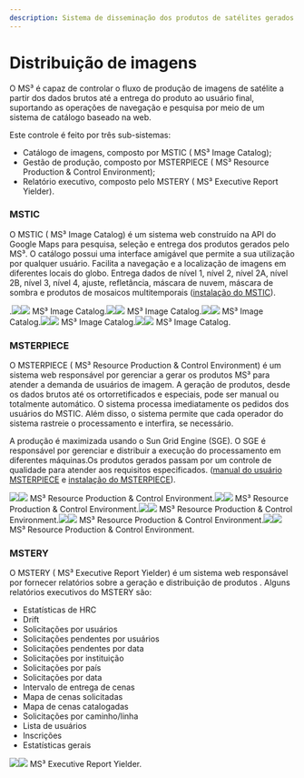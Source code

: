 ```yaml
---
description: Sistema de disseminação dos produtos de satélites gerados.
---
```


# Distribuição de imagens

O  MS³ é capaz de controlar o fluxo de produção de imagens de satélite a partir dos dados brutos até a entrega do produto ao usuário final, suportando as operações de navegação e pesquisa por meio de um sistema de catálogo baseado na web.

Este controle é feito por três sub-sistemas:

* Catálogo de imagens, composto por MSTIC \( MS³ Image Catalog\);
* Gestão de produção, composto por MSTERPIECE \( MS³ Resource Production & Control Environment\);
* Relatório executivo, composto pelo MSTERY \( MS³ Executive Report Yielder\).

### MSTIC

O MSTIC \( MS³ Image Catalog\) é um sistema web construído na API do Google Maps para pesquisa, seleção e entrega dos produtos gerados pelo  MS³. O catálogo possui uma interface amigável que permite a sua utilização por qualquer usuário. Facilita a navegação e a localização de imagens em diferentes locais do globo. Entrega dados de nível 1, nível 2, nível 2A, nível 2B, nível 3, nível 4, ajuste, refletância, máscara de nuvem, máscara de sombra e produtos de mosaicos multitemporais \([instalação do MSTIC](http://enms3wiki.dpi.inpe.br/wiki/Mstic)\).

.[![](http://enms3wiki.dpi.inpe.br/en.w/images/thumb/f/f1/Catalog2.jpg/600px-Catalog2.jpg)](http://enms3wiki.dpi.inpe.br/wiki/File:Catalog2.jpg)[![](http://enms3wiki.dpi.inpe.br/en.w/skins/common/images/magnify-clip.png)](http://enms3wiki.dpi.inpe.br/wiki/File:Catalog2.jpg) MS³ Image Catalog.[![](http://enms3wiki.dpi.inpe.br/en.w/images/thumb/0/04/Catalog1.jpg/600px-Catalog1.jpg)](http://enms3wiki.dpi.inpe.br/wiki/File:Catalog1.jpg)[![](http://enms3wiki.dpi.inpe.br/en.w/skins/common/images/magnify-clip.png)](http://enms3wiki.dpi.inpe.br/wiki/File:Catalog1.jpg) MS³ Image Catalog.[![](http://enms3wiki.dpi.inpe.br/en.w/images/thumb/8/8d/Catalog3.jpg/600px-Catalog3.jpg)](http://enms3wiki.dpi.inpe.br/wiki/File:Catalog3.jpg)[![](http://enms3wiki.dpi.inpe.br/en.w/skins/common/images/magnify-clip.png)](http://enms3wiki.dpi.inpe.br/wiki/File:Catalog3.jpg) MS³ Image Catalog.[![](http://enms3wiki.dpi.inpe.br/en.w/images/thumb/e/e6/Catalog5.jpg/600px-Catalog5.jpg)](http://enms3wiki.dpi.inpe.br/wiki/File:Catalog5.jpg)[![](http://enms3wiki.dpi.inpe.br/en.w/skins/common/images/magnify-clip.png)](http://enms3wiki.dpi.inpe.br/wiki/File:Catalog5.jpg) MS³ Image Catalog.[![](http://enms3wiki.dpi.inpe.br/en.w/images/thumb/0/0a/Catalog6.jpg/600px-Catalog6.jpg)](http://enms3wiki.dpi.inpe.br/wiki/File:Catalog6.jpg)[![](http://enms3wiki.dpi.inpe.br/en.w/skins/common/images/magnify-clip.png)](http://enms3wiki.dpi.inpe.br/wiki/File:Catalog6.jpg) MS³ Image Catalog.

### MSTERPIECE

O MSTERPIECE \( MS³ Resource Production & Control Environment\) é um sistema web responsável por gerenciar a gerar os produtos  MS³ para atender a demanda de usuários de imagem. A geração de produtos, desde os dados brutos até os ortorretificados e especiais, pode ser manual ou totalmente automático. O sistema processa imediatamente os pedidos dos usuários do MSTIC. Além disso, o sistema permite que cada operador do sistema rastreie o processamento e interfira, se necessário.

A produção é maximizada usando o Sun Grid Engine \(SGE\). O SGE é responsável por gerenciar e distribuir a execução do processamento em diferentes máquinas.Os produtos gerados passam por um controle de qualidade para atender aos requisitos especificados. \([manual do usuário MSTERPIECE](http://enms3wiki.dpi.inpe.br/wiki/Msterpiece_User_Manual) e [instalação do MSTERPIECE](http://enms3wiki.dpi.inpe.br/wiki/Msterpiece)\).

[![](http://enms3wiki.dpi.inpe.br/en.w/images/thumb/4/47/Msterpiece2.jpg/700px-Msterpiece2.jpg)](http://enms3wiki.dpi.inpe.br/wiki/File:Msterpiece2.jpg)[![](http://enms3wiki.dpi.inpe.br/en.w/skins/common/images/magnify-clip.png)](http://enms3wiki.dpi.inpe.br/wiki/File:Msterpiece2.jpg) MS³ Resource Production & Control Environment.[![](http://enms3wiki.dpi.inpe.br/en.w/images/thumb/2/2c/Msterpiece1.jpg/700px-Msterpiece1.jpg)](http://enms3wiki.dpi.inpe.br/wiki/File:Msterpiece1.jpg)[![](http://enms3wiki.dpi.inpe.br/en.w/skins/common/images/magnify-clip.png)](http://enms3wiki.dpi.inpe.br/wiki/File:Msterpiece1.jpg) MS³ Resource Production & Control Environment.[![](http://enms3wiki.dpi.inpe.br/en.w/images/thumb/0/01/Msterpiece3.jpg/700px-Msterpiece3.jpg)](http://enms3wiki.dpi.inpe.br/wiki/File:Msterpiece3.jpg)[![](http://enms3wiki.dpi.inpe.br/en.w/skins/common/images/magnify-clip.png)](http://enms3wiki.dpi.inpe.br/wiki/File:Msterpiece3.jpg) MS³ Resource Production & Control Environment.[![](http://enms3wiki.dpi.inpe.br/en.w/images/thumb/7/77/Msterpiece4.jpg/700px-Msterpiece4.jpg)](http://enms3wiki.dpi.inpe.br/wiki/File:Msterpiece4.jpg)[![](http://enms3wiki.dpi.inpe.br/en.w/skins/common/images/magnify-clip.png)](http://enms3wiki.dpi.inpe.br/wiki/File:Msterpiece4.jpg) MS³ Resource Production & Control Environment.[![](http://enms3wiki.dpi.inpe.br/en.w/images/thumb/e/e0/Msterpiece5.jpg/150px-Msterpiece5.jpg)](http://enms3wiki.dpi.inpe.br/wiki/File:Msterpiece5.jpg)[![](http://enms3wiki.dpi.inpe.br/en.w/skins/common/images/magnify-clip.png)](http://enms3wiki.dpi.inpe.br/wiki/File:Msterpiece5.jpg) MS³ Resource Production & Control Environment.

### MSTERY 

O MSTERY \( MS³ Executive Report Yielder\) é um sistema web responsável por fornecer relatórios sobre a geração e distribuição de produtos . Alguns relatórios executivos do MSTERY são: 

* Estatísticas de HRC
* Drift
* Solicitações por usuários
* Solicitações pendentes por usuários
* Solicitações pendentes por data
* Solicitações por instituição
* Solicitações por país 
* Solicitações por data
* Intervalo de entrega de cenas
* Mapa de cenas solicitadas
* Mapa de cenas catalogadas
* Solicitações por caminho/linha
* Lista de usuários
* Inscrições
* Estatísticas gerais 

  
[![](http://enms3wiki.dpi.inpe.br/en.w/images/thumb/2/25/Mstery.jpg/600px-Mstery.jpg)](http://enms3wiki.dpi.inpe.br/wiki/File:Mstery.jpg)[![](http://enms3wiki.dpi.inpe.br/en.w/skins/common/images/magnify-clip.png)](http://enms3wiki.dpi.inpe.br/wiki/File:Mstery.jpg) MS³ Executive Report Yielder.

